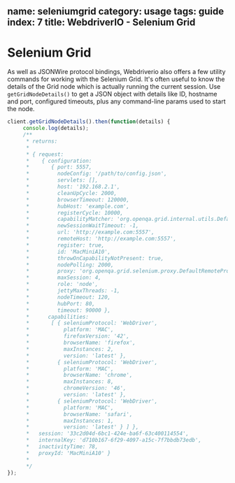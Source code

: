 name: seleniumgrid
category: usage
tags: guide
index: 7
title: WebdriverIO - Selenium Grid
---

Selenium Grid
=====================

As well as JSONWire protocol bindings, Webdriverio also offers a few utility commands for working with the Selenium Grid. It's often useful to know the details of the Grid node which is actually running the current session. Use `getGridNodeDetails()` to get a JSON object with details like ID, hostname and port, configured timeouts, plus any command-line params used to start the node.

```js
client.getGridNodeDetails().then(function(details) {
     console.log(details);
     /**
      * returns:
      *
      * { request:
      *    { configuration:
      *       { port: 5557,
      *         nodeConfig: '/path/to/config.json',
      *         servlets: [],
      *         host: '192.168.2.1',
      *         cleanUpCycle: 2000,
      *         browserTimeout: 120000,
      *         hubHost: 'example.com',
      *         registerCycle: 10000,
      *         capabilityMatcher: 'org.openqa.grid.internal.utils.DefaultCapabilityMatcher',
      *         newSessionWaitTimeout: -1,
      *         url: 'http://example.com:5557',
      *         remoteHost: 'http://example.com:5557',
      *         register: true,
      *         id: 'MacMiniA10',
      *         throwOnCapabilityNotPresent: true,
      *         nodePolling: 2000,
      *         proxy: 'org.openqa.grid.selenium.proxy.DefaultRemoteProxy',
      *         maxSession: 4,
      *         role: 'node',
      *         jettyMaxThreads: -1,
      *         nodeTimeout: 120,
      *         hubPort: 80,
      *         timeout: 90000 },
      *      capabilities:
      *       [ { seleniumProtocol: 'WebDriver',
      *           platform: 'MAC',
      *           firefoxVersion: '42',
      *           browserName: 'firefox',
      *           maxInstances: 2,
      *           version: 'latest' },
      *         { seleniumProtocol: 'WebDriver',
      *           platform: 'MAC',
      *           browserName: 'chrome',
      *           maxInstances: 8,
      *           chromeVersion: '46',
      *           version: 'latest' },
      *         { seleniumProtocol: 'WebDriver',
      *           platform: 'MAC',
      *           browserName: 'safari',
      *           maxInstances: 1,
      *           version: 'latest' } ] },
      *   session: '33c2d04d-6bc1-424e-ba6f-63c400114554',
      *   internalKey: 'd710b167-6f29-4097-a15c-7f7bbdb73edb',
      *   inactivityTime: 78,
      *   proxyId: 'MacMiniA10' }
      *
      */
});
```
